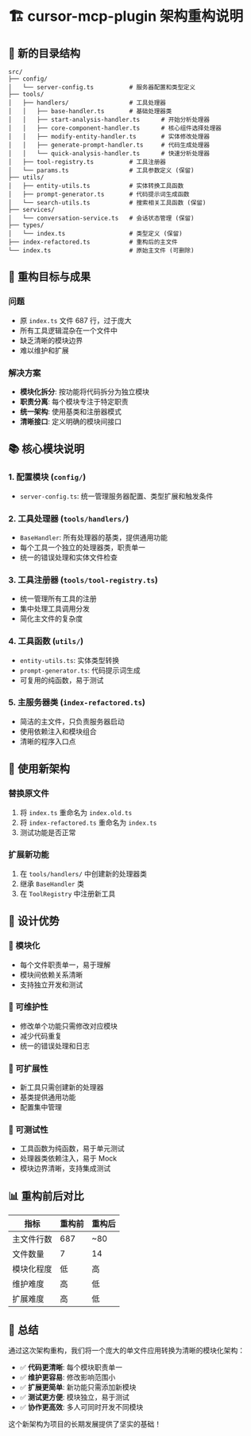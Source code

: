 # 🏗️ cursor-mcp-plugin 架构重构说明

## 📁 新的目录结构

```
src/
├── config/
│   └── server-config.ts          # 服务器配置和类型定义
├── tools/
│   ├── handlers/                 # 工具处理器
│   │   ├── base-handler.ts       # 基础处理器类
│   │   ├── start-analysis-handler.ts      # 开始分析处理器
│   │   ├── core-component-handler.ts      # 核心组件选择处理器  
│   │   ├── modify-entity-handler.ts       # 实体修改处理器
│   │   ├── generate-prompt-handler.ts     # 代码生成处理器
│   │   └── quick-analysis-handler.ts      # 快速分析处理器
│   ├── tool-registry.ts          # 工具注册器
│   └── params.ts                 # 工具参数定义 (保留)
├── utils/
│   ├── entity-utils.ts           # 实体转换工具函数
│   ├── prompt-generator.ts       # 代码提示词生成函数
│   └── search-utils.ts           # 搜索相关工具函数 (保留)
├── services/
│   └── conversation-service.ts   # 会话状态管理 (保留)
├── types/
│   └── index.ts                  # 类型定义 (保留)
├── index-refactored.ts           # 重构后的主文件
└── index.ts                      # 原始主文件 (可删除)
```

## 🎯 重构目标与成果

### 问题
- 原 `index.ts` 文件 687 行，过于庞大
- 所有工具逻辑混杂在一个文件中
- 缺乏清晰的模块边界
- 难以维护和扩展

### 解决方案
- **模块化拆分**: 按功能将代码拆分为独立模块
- **职责分离**: 每个模块专注于特定职责
- **统一架构**: 使用基类和注册器模式
- **清晰接口**: 定义明确的模块间接口

## 📚 核心模块说明

### 1. 配置模块 (`config/`)
- `server-config.ts`: 统一管理服务器配置、类型扩展和触发条件

### 2. 工具处理器 (`tools/handlers/`)
- `BaseHandler`: 所有处理器的基类，提供通用功能
- 每个工具一个独立的处理器类，职责单一
- 统一的错误处理和实体文件检查

### 3. 工具注册器 (`tools/tool-registry.ts`)
- 统一管理所有工具的注册
- 集中处理工具调用分发
- 简化主文件的复杂度

### 4. 工具函数 (`utils/`)
- `entity-utils.ts`: 实体类型转换
- `prompt-generator.ts`: 代码提示词生成
- 可复用的纯函数，易于测试

### 5. 主服务器类 (`index-refactored.ts`)
- 简洁的主文件，只负责服务器启动
- 使用依赖注入和模块组合
- 清晰的程序入口点

## 🔄 使用新架构

### 替换原文件
1. 将 `index.ts` 重命名为 `index.old.ts`
2. 将 `index-refactored.ts` 重命名为 `index.ts`
3. 测试功能是否正常

### 扩展新功能
1. 在 `tools/handlers/` 中创建新的处理器类
2. 继承 `BaseHandler` 类
3. 在 `ToolRegistry` 中注册新工具

## 🎨 设计优势

### 🧩 模块化
- 每个文件职责单一，易于理解
- 模块间依赖关系清晰
- 支持独立开发和测试

### 🔧 可维护性
- 修改单个功能只需修改对应模块
- 减少代码重复
- 统一的错误处理和日志

### 🚀 可扩展性
- 新工具只需创建新的处理器
- 基类提供通用功能
- 配置集中管理

### 🧪 可测试性
- 工具函数为纯函数，易于单元测试
- 处理器类依赖注入，易于 Mock
- 模块边界清晰，支持集成测试

## 📊 重构前后对比

| 指标 | 重构前 | 重构后 |
|------|--------|--------|
| 主文件行数 | 687 | ~80 |
| 文件数量 | 7 | 14 |
| 模块化程度 | 低 | 高 |
| 维护难度 | 高 | 低 |
| 扩展难度 | 高 | 低 |

## 🎉 总结

通过这次架构重构，我们将一个庞大的单文件应用转换为清晰的模块化架构：

- ✅ **代码更清晰**: 每个模块职责单一
- ✅ **维护更容易**: 修改影响范围小
- ✅ **扩展更简单**: 新功能只需添加新模块
- ✅ **测试更方便**: 模块独立，易于测试
- ✅ **协作更高效**: 多人可同时开发不同模块

这个新架构为项目的长期发展提供了坚实的基础！ 